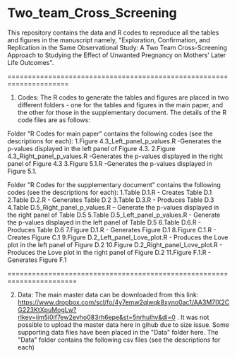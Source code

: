 # Two_team_Cross_Screening
This repository contains the data and R codes to reproduce all the tables and figures in the manuscript namely, "Exploration, Confirmation, and Replication in the Same Observational Study: A Two Team Cross-Screening Approach to Studying the Effect of Unwanted Pregnancy on Mothers’ Later Life Outcomes". 

=====================================================================
1) Codes: The R codes to generate the tables and figures are placed in two different folders - one for the tables and figures in the main paper, and the other for those in the supplementary document. The details of the R code files are as follows:

Folder "R Codes for main paper" contains the following codes (see the descriptions for each):
1.Figure 4.3_Left_panel_p_values.R -Generates the p-values displayed in the left panel of Figure 4.3.
2.Figure 4.3_Right_panel_p_values.R -Generates the p-values displayed in the right  panel of Figure 4.3
3.Figure 5.1.R -Generates the p-values displayed in Figure 5.1.

Folder "R Codes for the supplementary document" contains the following codes (see the descriptions for each):
1.Table D.1.R - Creates Table D.1 
2.Table D.2.R - Generates Table D.2 
3.Table D.3.R - Produces Table D.3
4.Table D.5_Right_panel_p_values.R – Generate the p-values displayed in the right panel of Table D.5 
5.Table D.5_Left_panel_p_values.R - Generate the p-values displayed in the left panel of Table D.5 
6.Table D.6.R - Produces Table D.6
7.Figure D.1.R - Generates Figure D.1
8.Figure C.1.R - Creates Figure C.1
9.Figure D.2_Left_panel_Love_plot.R - Produces the Love plot in the left panel of Figure D.2
10.Figure D.2_Right_panel_Love_plot.R - Produces the Love plot in the right panel of Figure D.2
11.Figure F.1.R - Generates Figure F.1

=======================================================================  
  
2) Data: The main master data can be downloaded from this link: https://www.dropbox.com/scl/fo/4y7emw2qlwqk8xyno0ac1/AA3M7IX2CG223KtXpuMogLw?rlkey=iim5i0if7ew2evho083rh6epe&st=5nrhulhv&dl=0 . It was not possible to upload the master data here in gihub due to size issue. Some supporting data files have been placed in the "Data" folder here. The "Data" folder contains the following csv files (see the descriptions for each)

   
